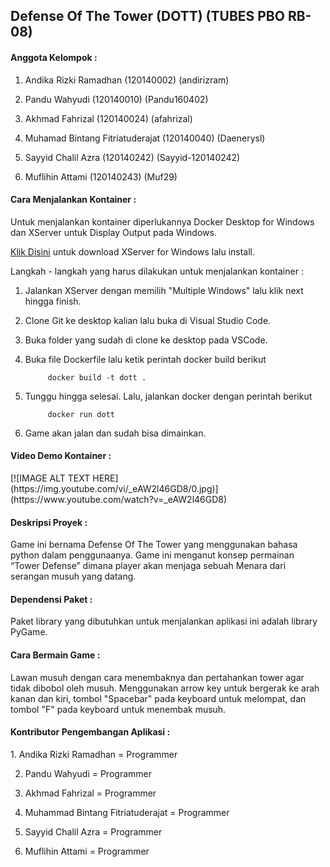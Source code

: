 <h2>Defense Of The Tower (DOTT)  (TUBES PBO RB-08) </h2>

<h4>Anggota Kelompok : </h4>

1. Andika Rizki Ramadhan            (120140002) (andirizram)

2. Pandu Wahyudi						        (120140010) (Pandu160402)

3. Akhmad Fahrizal						      (120140024) (afahrizal)

4. Muhamad Bintang Fitriatuderajat	(120140040) (Daenerysl)

5. Sayyid Chalil Azra						    (120140242) (Sayyid-120140242)

6. Muflihin Attami						      (120140243) (Muf29)

<h4>Cara Menjalankan Kontainer :  </h4>
Untuk menjalankan kontainer diperlukannya Docker Desktop for Windows dan XServer untuk Display Output pada Windows.

[Klik Disini](https://sourceforge.net/projects/vcxsrv/) untuk download XServer for Windows lalu install.

Langkah - langkah yang harus dilakukan untuk menjalankan kontainer :

1. Jalankan XServer dengan memilih "Multiple Windows" lalu klik next hingga finish.

2. Clone Git ke desktop kalian lalu buka di Visual Studio Code.

3. Buka folder yang sudah di clone ke desktop pada VSCode.

4. Buka file Dockerfile lalu ketik perintah docker build berikut
      
            docker build -t dott .

5. Tunggu hingga selesai. Lalu, jalankan docker dengan perintah berikut

            docker run dott
      
6. Game akan jalan dan sudah bisa dimainkan.

<h4> Video Demo Kontainer : </h4>
[![IMAGE ALT TEXT HERE](https://img.youtube.com/vi/_eAW2l46GD8/0.jpg)](https://www.youtube.com/watch?v=_eAW2l46GD8)


<h4>Deskripsi Proyek :  </h4>
Game ini bernama Defense Of The Tower yang menggunakan bahasa python dalam penggunaanya. Game ini menganut konsep permainan “Tower Defense” dimana player akan menjaga sebuah Menara dari serangan musuh yang datang. </p>

<h4>Dependensi Paket : </h4>
Paket library yang dibutuhkan untuk menjalankan aplikasi ini adalah library PyGame.

<h4>Cara Bermain Game : </h4>
Lawan musuh dengan cara menembaknya dan pertahankan tower agar tidak dibobol oleh musuh. Menggunakan arrow key untuk bergerak ke arah kanan dan kiri, tombol "Spacebar" pada keyboard untuk melompat, dan tombol "F" pada keyboard untuk menembak musuh.

<h4>Kontributor Pengembangan Aplikasi : </h4>
1. Andika Rizki Ramadhan             = Programmer

2. Pandu Wahyudi                     = Programmer

3. Akhmad Fahrizal                   = Programmer

4. Muhammad Bintang Fitriatuderajat  = Programmer

5. Sayyid Chalil Azra                = Programmer

6. Muflihin Attami                   = Programmer

